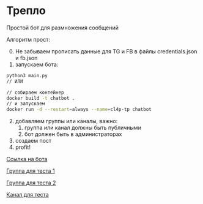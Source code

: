 # Трепло

Простой бот для размножения сообщений

Алгоритм прост:

0. Не забываем прописать данные для TG и FB в файлы credentials.json и fb.json
1. запускаем бота:

```bash
python3 main.py
// ИЛИ

// собираем контейнер 
docker build -t chatbot .
// и запускаем 
docker run -d --restart=always --name=cl4p-tp chatbot
```

2. добавляем группы или каналы, важно:
    1. группа или канал должны быть публичными
    2. бот должен быть в администраторах
3. создаем пост
4. profit!


[Ссылка на бота](https://t.me/cl4p_tp_007_bot)

[Группа для теста 1](https://t.me/cl4p_tp_007_group)

[Группа для теста 2](https://t.me/cl4p_tp_007_group2)

[Канал для теста](https://t.me/cl4p_tp_007_chanel)
